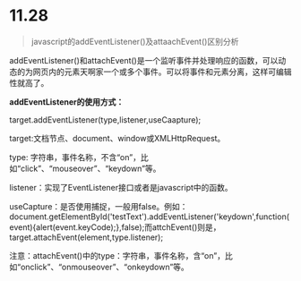 # 11.28

> javascript的addEventListener()及attaachEvent()区别分析

addEventListener()和attachEvent()是一个监听事件并处理响应的函数，可以动态的为网页内的元素天啊家一个或多个事件。可以将事件和元素分离，这样可编辑性就高了。

**addEventListener的使用方式：**

target.addEventListener(type,listener,useCaapture);

target:文档节点、document、window或XMLHttpRequest。

type: 字符串，事件名称，不含“on”，比如“click”、“mouseover”、“keydown”等。



listener：实现了EventListener接口或者是javascript中的函数。

useCapture：是否使用捕捉，一般用false。例如：document.getElementById('testText').addEventListener('keydown',function(event){alert(event.keyCode);},false);而attchEvent()则是，target.attachEvent(element,type.listener);

注意：attachEvent()中的type：字符串，事件名称，含“on”，比如“onclick”、“onmouseover”、“onkeydown”等。